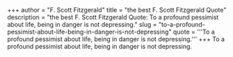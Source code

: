 +++
author = "F. Scott Fitzgerald"
title = "the best F. Scott Fitzgerald Quote"
description = "the best F. Scott Fitzgerald Quote: To a profound pessimist about life, being in danger is not depressing."
slug = "to-a-profound-pessimist-about-life-being-in-danger-is-not-depressing"
quote = '''To a profound pessimist about life, being in danger is not depressing.'''
+++
To a profound pessimist about life, being in danger is not depressing.
